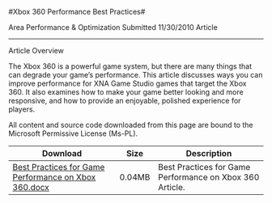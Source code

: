 #Xbox 360 Performance Best Practices#

Area
Performance & Optimization
Submitted
11/30/2010
Article

---

Article Overview

The Xbox 360 is a powerful game system, but there are many things that can degrade your game’s performance. This article discusses ways you can improve performance for XNA Game Studio games that target the Xbox 360. It also examines how to make your game better looking and more responsive, and how to provide an enjoyable, polished experience for players.


All content and source code downloaded from this page are bound to the Microsoft Permissive License (Ms-PL).

Download | Size | Description
---|---|---|
[Best Practices for Game Performance on Xbox 360.docx](https://github.com/kniEngine/XNAGameStudio/blob/main/Documents/Best%20Practices%20for%20Game%20Performance%20on%20Xbox%20360.docx?raw=true) | 0.04MB | Best Practices for Game Performance on Xbox 360 Article.